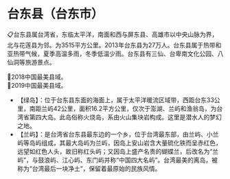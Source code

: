 # 台东县（台东市）
📋台东县属台湾省，东临太平洋，南面和西与屏东县、高雄市以中央山脉为界，北与花莲县为邻。为3515平方公里。2013年台东县为27万人。台东县属于热带和亚热带气候，夏季高温多雨，冬季低温少雨。台东县有三仙、台卑南文化公园、八仙洞等旅游景点。   

🏅2018中国最美县域。   
🏅2019中国最美县域。   
  
* 【绿岛】：位于台东县东面的海面上，属于太平洋暖流区域带，西距台东33公里，南距兰屿42公里，面积16.2平方公里，仅次于澎湖、兰屿和渔翁岛，为台湾省第四大岛。此岛俗称火烧岛，系由火山集块岩构成。这里是潜水人的梦幻之地。   
* 【兰屿】：是台湾省台东县最东边的一个乡，位于台湾最东部，由兰屿、小兰屿等岛屿组成，其最大岛屿为兰屿，因岛上安山岩含大量硫化铁而呈赤红色，远望如红色人头，故旧称红头屿；又因岛上盛产名贵的蝴蝶兰，后改名为“兰屿”，与鼓浪屿、江心屿、东门屿并称“中国四大名屿”。台湾最美的离岛，被称为“台湾最后一块净土”，保留着最原始的民族风情。